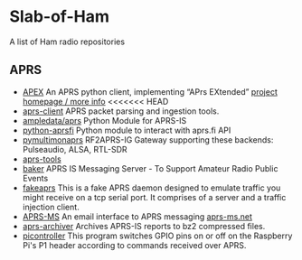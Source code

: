 # Slab-of-Ham
A list of Ham radio repositories 

## APRS
- [APEX](https://github.com/Syncleus/apex) An APRS python client, implementing “APrs EXtended” [project homepage / more info](http://apexprotocol.com/)
<<<<<<< HEAD
- [aprs-client](https://github.com/delqn/aprs_client) APRS packet parsing and ingestion tools.
- [ampledata/aprs](https://github.com/ampledata/aprs) Python Module for APRS-IS
- [python-aprsfi](https://github.com/SAEG-DSE/python-aprsfi) Python module to interact with aprs.fi API
- [pymultimonaprs](https://github.com/asdil12/pymultimonaprs) RF2APRS-IG Gateway supporting these backends: Pulseaudio, ALSA, RTL-SDR
- [aprs-tools](https://github.com/ve7mjc/aprs-tools) 
- [baker](https://github.com/KG7AFQ/baker) APRS IS Messaging Server - To Support Amateur Radio Public Events
- [fakeaprs](https://github.com/ytjohn/fakeaprs) This is a fake APRS daemon designed to emulate traffic you might receive on a tcp serial port. It comprises of a server and a traffic injection client.
- [APRS-MS](https://github.com/chazapis/APRS-MS) An email interface to APRS messaging [aprs-ms.net](http://aprs-ms.net)
- [aprs-archiver](https://github.com/do1fdk/aprsis-archiver) Archives APRS-IS reports to bz2 compressed files.
- [picontroller](https://github.com/jpmeijers/picontroller) This program switches GPIO pins on or off on the Raspberry Pi's P1 header according to commands received over APRS.